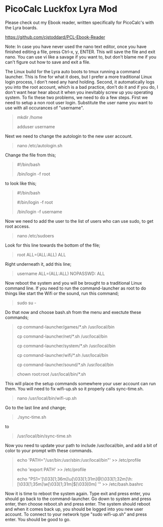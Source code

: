 # PicoCalc Luckfox Lyra Mod

Please check out my Ebook reader, written specifically for PicoCalc's with the Lyra boards.

https://github.com/cjstoddard/PCL-Ebook-Reader

Note: In case you have never used the nano text editor, once you have finished editing a file, press Ctrl-x, y, ENTER. This will save the file and exit nano. You can use vi like a savage if you want to, but don't blame me if you can't figure out how to save and exit a file.

The Linux build for the Lyra auto boots to tmux running a command launcher. This is fine for what it does, but I prefer a more traditional Linux login process, I don't need any hand holding. Second, it automatically logs you into the root account, which is a bad practice, don't do it and if you do, I don't want hear hear about it when you inevitably screw up you operating system. To fix these two problems, we need to do a few steps. First we need to setup a non root user login. Substitute the user name you want to use with all occurances of "username".

> mkdir /home
>
> adduser username

Next we need to change the autologin to the new user account.

> nano /etc/autologin.sh

Change the file from this;

> #!/bin/bash
>
> /bin/login -f root

to look like this;

> #!/bin/bash
>
> #/bin/login -f root
>
> /bin/login -f username

Now we need to add the user to the list of users who can use sudo, to get root access.

> nano /etc/sudoers

Look for this line towards the bottom of the file;

> root ALL=(ALL:ALL) ALL

Right underneath it, add this line;

> username ALL=(ALL:ALL) NOPASSWD: ALL

Now reboot the system and you will be brought to a traditional Linux command line. If you need to run the command-launcher as root to do things like start the Wifi or the sound, run this command;

> sudo su -

Do that now and choose bash.sh from the menu and exectute these commands;

> cp command-launcher/games/*.sh /usr/local/bin
>
> cp command-launcher/net/*.sh /usr/local/bin
>
> cp command-launcher/system/*.sh /usr/local/bin
>
> cp command-launcher/wifi/*.sh /usr/local/bin
>
> cp command-launcher/sound/*.sh /usr/local/bin
>
> chown root:root /usr/local/bin/*.sh

This will place the setup commands somewhere your user account can run them. You will need to fix wifi-up.sh so it properly calls sync-time.sh.

> nano /usr/local/bin/wifi-up.sh

Go to the last line and change;

> ./sync-time.sh

to

> /usr/local/bin/sync-time.sh

Now you need to update your path to include /usr/local/bin, and add a bit of color to your prompt with these commands.

> echo 'PATH="/usr/bin:/usr/sbin:/usr/local/bin"' >> /etc/profile
>
> echo 'export PATH' >> /etc/profile
>
> echo "PS1='\[\033[1;36m\]\u\[\033[1;31m\]@\[\033[1;32m\]\h:\[\033[1;35m\]\w\[\033[1;31m\]\$\[\033[0m\] '"  >> /etc/bash.bashrc

Now it is time to reboot the system again. Type exit and press enter, you should go back to the command-launcher. Go down to system and press enter, then choose reboot.sh and press enter. The system should reboot and when it comes back up, you should be logged into you new user account. To connect to your network type "sudo wifi-up.sh" and press enter. You should be good to go.

